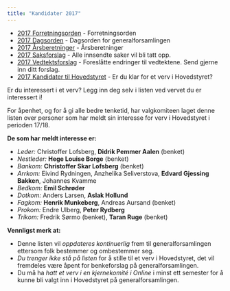 ```yaml
---
title: "Kandidater 2017"
---
```


* [2017 Forretningsorden](/wiki/online/generalforsamlingen/2017/forretningsorden) - Forretningsorden
* [2017 Dagsorden](/wiki/online/generalforsamlingen/2017/dagsorden) - Dagsorden for generalforsamlingen
* [2017 Årsberetninger](/wiki/online/generalforsamlingen/2017/aarsberetninger) - Årsberetninger
* [2017 Saksforslag](/wiki/online/generalforsamlingen/2017/saksforslag) - Alle innsendte saker vil bli tatt opp.
* [2017 Vedtektsforslag](/wiki/online/generalforsamlingen/2017/vedtekstforslag) - Foreslåtte endringer til vedtektene. Send gjerne inn ditt forslag.
* [2017 Kandidater til Hovedstyret](/wiki/online/generalforsamlingen/2017/valg) - Er du klar for et verv i Hovedstyret?

Er du interessert i et verv? Legg inn deg selv i listen ved vervet du er interessert i!

For åpenhet, og for å gi alle bedre tenketid, har valgkomiteen laget denne listen over personer som har meldt sin interesse for verv i Hovedstyret i perioden 17/18. 

**De som har meldt interesse er:**

* *Leder:* Christoffer Lofsberg, **Didrik Pemmer Aalen** (benket)
* *Nestleder:* **Hege Louise Borge** (benket)
* *Bankom:* **Christoffer Skar Lofsberg** (benket)
* *Arrkom:* Eivind Rydningen, Anzhelika Seliverstova, **Edvard Gjessing Bakken**, Johannes Kvamme  
* *Bedkom:* **Emil Schrøder**
* *Dotkom:* Anders Larsen, **Aslak Hollund**
* *Fagkom:* **Henrik Munkeberg**, Andreas Aursand (benket)
* *Prokom:* Endre Ulberg, **Peter Rydberg**
* *Trikom:* Fredrik Sørmo (benket), **Taran Ruge** (benket)

**Vennligst merk at:**

* Denne listen vil *oppdateres kontinuerlig* frem til generalforsamlingen ettersom folk bestemmer og ombestemmer seg.
* *Du trenger ikke stå på listen* for å stille til et verv i Hovedstyret, det vil fremdeles være åpent for benkeforslag på generalforsamlingen.
* Du må ha *hatt et verv i en kjernekomité i Online* i minst ett semester for å kunne bli valgt inn i Hovedstyret på generalforsamlingen.